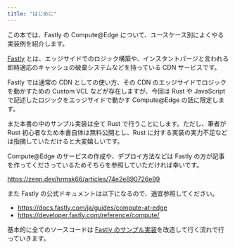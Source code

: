 ```yaml
---
title: "はじめに"
---
```


この本では、Fastly の Compute@Edge について、ユースケース別によくやる実装例を紹介します。

[Fastly](https://fastly.com/) とは、エッジサイドでのロジック構築や、インスタントパージと言われる即時適応のキャッシュの破棄システムなどを持っている CDN サービスです。

Fastly では通常の CDN としての使い方、その CDN のエッジサイドでロジックを動かすための Custom VCL などが存在しますが、今回は Rust や JavaScript で記述したロジックをエッジサイドで動かす Compute@Edge の話に限定します。

また本書の中のサンプル実装は全て Rust で行うことにします。ただし、筆者が Rust 初心者なため本書自体は無料公開とし、Rust に対する実装の実力不足などは指摘していただけると大変嬉しいです。

Compute@Edge のサービスの作成や、デプロイ方法などは Fastly の方が記事を作ってくださっているためそちらを参照していただければ幸いです。

https://zenn.dev/hrmsk66/articles/74e2e890726e99

また Fastly の公式ドキュメントは以下になるので、適宜参照してください。
- https://docs.fastly.com/ja/guides/compute-at-edge
- https://developer.fastly.com/reference/compute/

基本的に全てのソースコードは [Fastly のサンプル実装](https://github.com/fastly/compute-starter-kit-rust-default)を改造して行く流れで行っていきます。

